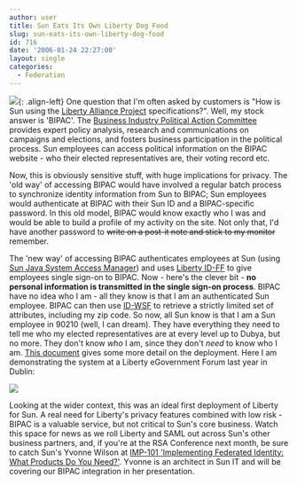 ```yaml
---
author: user
title: Sun Eats Its Own Liberty Dog Food
slug: sun-eats-its-own-liberty-dog-food
id: 716
date: '2006-01-24 22:27:00'
layout: single
categories:
  - Federation
---
```


![](http://bipac.org/images/logo.gif){: .align-left} One question that I'm often asked by customers is "How is Sun using the [Liberty Alliance Project](http://www.projectliberty.org) specifications?". Well, my stock answer is 'BIPAC'. The [Business Industry Political Action Committee](http://bipac.org/) provides expert policy analysis, research and communications on campaigns and elections, and fosters business participation in the political process. Sun employees can access political information on the BIPAC website - who their elected representatives are, their voting record etc.

Now, this is obviously sensitive stuff, with huge implications for privacy. The 'old way' of accessing BIPAC would have involved a regular batch process to synchronize identity information from Sun to BIPAC; Sun employees would authenticate at BIPAC with their Sun ID and a BIPAC-specific password. In this old model, BIPAC would know exactly who I was and would be able to build a profile of my activity on the site. Not only that, I'd have another password to <s>write on a post-it note and stick to my monitor</s> remember.

The 'new way' of accessing BIPAC authenticates employees at Sun (using [Sun Java System Access Manager](http://www.sun.com/software/products/access_mgr/index.xml)) and uses [Liberty ID-FF](http://www.projectliberty.org/resources/specifications.php#ID-FF_Specs) to give employees single sign-on to BIPAC. Now - here's the clever bit - **no personal information is transmitted in the single sign-on process**. BIPAC have no idea who I am - all they know is that I am an authenticated Sun employee. BIPAC can then use [ID-WSF](http://www.projectliberty.org/resources/specifications.php#ID-WSF_Specs) to retrieve a strictly limited set of attributes, including my zip code. So now, all Sun know is that I am a Sun employee in 90210 (well, I can dream). They have everything they need to tell me who my elected representatives are at every level up to Dubya, but no more. They don't know _who_ I am, since they don't _need_ to know who I am. [This document](http://www.sun.com/software/products/identity/ss_bipac_sun_id_mgmt.pdf) gives some more detail on the deployment. Here I am demonstrating the system at a Liberty eGovernment Forum last year in Dublin:

![](http://blog.superpat.com/wp-content/uploads/2009/09/BIPACDemo.gif)

Looking at the wider context, this was an ideal first deployment of Liberty for Sun. A real need for Liberty's privacy features combined with low risk - BIPAC is a valuable service, but not critical to Sun's core business. Watch this space for news as we roll Liberty and SAML out across Sun's other business partners, and, if you're at the RSA Conference next month, be sure to catch Sun's Yvonne Wilson at [IMP-101 'Implementing Federated Identity: What Products Do You Need?'](https://cm.rsaconference.com/US06/catalog/profile.do?SESSION_ID=2174). Yvonne is an architect in Sun IT and will be covering our BIPAC integration in her presentation.